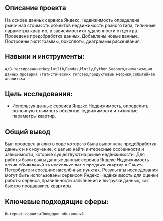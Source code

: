 ## Описание проекта
На основе данных сервиса Яндекс.Недвижимость определена рыночная стоимость
объектов недвижимости разного типа, типичные параметры квартир, в зависимости от
удаленности от центра. Проведена предобработка данных. Добавлены новые данные.
Построены гистограммы, боксплоты, диаграммы рассеивания.

## Навыки и инструменты: 
`A/B-тестирование`,`Matplotlib`,`Pandas`,`Plotly`,`Python`,`Seaborn`,`визуализация данных`,`проверка статистических гипотез`,`продуктовые метрики`,`событийная аналитика`

## Цель исследования:
- Используя данные сервиса Яндекс.Недвижимость, определить рыночную стоимость объектов недвижимости и типичные параметры квартир.

## Общий вывод
Был проведен анализ в ходе которого была выполнена предобработка данных и их изучение, c целью найти интересные особенности и зависимости, которые существуют на рынке недвижимости. Для работы были взяты данные данные сервиса Яндекс Недвижимость — архив объявлений за несколько лет о продаже квартир в Санкт-Петербурге и соседних населённых пунктах. Результаты исследования могут быть использованы сервисом Яндекс Недвижимость для оценки работы сервиса, правильности заполнения и выгрузки данных, как быстро продавались квартиры.

## Ключевые подходящие сферы:
`Интернет-сервисы`,`Площадки объявлений`
